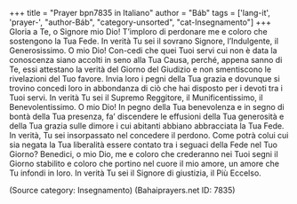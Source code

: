 +++
title = "Prayer bpn7835 in Italiano"
author = "Báb"
tags = ['lang-it', 'prayer-', "author-Báb", "category-unsorted", "cat-Insegnamento"]
+++
Gloria a Te, o Signore mio Dio! T’imploro di perdonare me e coloro che sostengono la Tua Fede. In verità Tu sei il sovrano Signore, l’Indulgente, il Generosissimo. O mio Dio! Con-cedi che quei Tuoi servi cui non è data la conoscenza siano accolti in seno alla Tua Causa, perché, appena sanno di Te, essi attestano la verità del Giorno del Giudizio e non smentiscono le rivelazioni del Tuo favore. Invia loro i pegni della Tua grazia e dovunque si trovino concedi loro in abbondanza di ciò che hai disposto per i devoti tra i Tuoi servi. In verità Tu sei il Supremo Reggitore, il Munificentissimo, il Benevolentissimo. 
O mio Dio! In pegno della Tua benevolenza e in segno di bontà della Tua presenza, fa’ discendere le effusioni della Tua generosità e della Tua grazia sulle dimore i cui abitanti abbiano abbracciata la Tua Fede. In verità, Tu sei insorpassato nel concedere il perdono. Come potrà colui cui sia negata la Tua liberalità essere contato tra i seguaci della Fede nel Tuo Giorno? 
Benedici, o mio Dio, me e coloro che crederanno nei Tuoi segni il Giorno stabilito e coloro che portino nel cuore il mio amore, un amore che Tu infondi in loro. In verità Tu sei il Signore di giustizia, il Più Eccelso.

(Source category: Insegnamento)
(Bahaiprayers.net ID: 7835)
